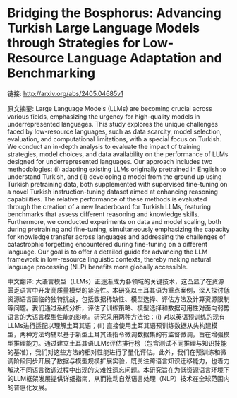 # Bridging the Bosphorus: Advancing Turkish Large Language Models through Strategies for Low-Resource Language Adaptation and Benchmarking

链接: http://arxiv.org/abs/2405.04685v1

原文摘要:
Large Language Models (LLMs) are becoming crucial across various fields,
emphasizing the urgency for high-quality models in underrepresented languages.
This study explores the unique challenges faced by low-resource languages, such
as data scarcity, model selection, evaluation, and computational limitations,
with a special focus on Turkish. We conduct an in-depth analysis to evaluate
the impact of training strategies, model choices, and data availability on the
performance of LLMs designed for underrepresented languages. Our approach
includes two methodologies: (i) adapting existing LLMs originally pretrained in
English to understand Turkish, and (ii) developing a model from the ground up
using Turkish pretraining data, both supplemented with supervised fine-tuning
on a novel Turkish instruction-tuning dataset aimed at enhancing reasoning
capabilities. The relative performance of these methods is evaluated through
the creation of a new leaderboard for Turkish LLMs, featuring benchmarks that
assess different reasoning and knowledge skills. Furthermore, we conducted
experiments on data and model scaling, both during pretraining and fine-tuning,
simultaneously emphasizing the capacity for knowledge transfer across languages
and addressing the challenges of catastrophic forgetting encountered during
fine-tuning on a different language. Our goal is to offer a detailed guide for
advancing the LLM framework in low-resource linguistic contexts, thereby making
natural language processing (NLP) benefits more globally accessible.

中文翻译:
大语言模型（LLMs）正逐渐成为各领域的关键技术，这凸显了在资源匮乏语言中开发高质量模型的紧迫性。本研究以土耳其语为重点案例，深入探讨低资源语言面临的独特挑战，包括数据稀缺性、模型选择、评估方法及计算资源限制等问题。我们通过系统分析，评估了训练策略、模型选择和数据可用性对面向弱势语言的大语言模型性能的影响。研究采用两种方法论：(i) 对以英语预训练的现有LLMs进行适配以理解土耳其语；(ii) 直接使用土耳其语预训练数据从头构建模型，两种方法均辅以基于新型土耳其语指令微调数据集的有监督微调，旨在增强模型推理能力。通过建立土耳其语LLMs评估排行榜（包含测试不同推理与知识技能的基准），我们对这些方法的相对性能进行了量化评估。此外，我们在预训练和微调阶段同步开展了数据与模型规模扩展实验，既关注跨语言知识迁移能力，也着力解决不同语言微调过程中出现的灾难性遗忘问题。本研究旨在为低资源语言环境下的LLM框架发展提供详细指南，从而推动自然语言处理（NLP）技术在全球范围内的普惠化发展。
